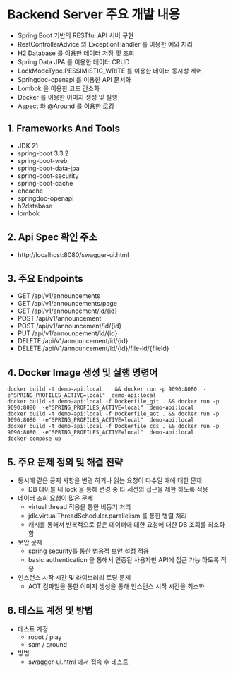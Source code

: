# Backend Server 주요 개발 내용
- Spring Boot 기반의 RESTful API 서버 구현
- RestControllerAdvice 와 ExceptionHandler 를 이용한 예외 처리
- H2 Database 를 이용한 데이터 저장 및 조회
- Spring Data JPA 를 이용한 데이터 CRUD
- LockModeType.PESSIMISTIC_WRITE 를 이용한 데이터 동시성 제어
- Springdoc-openapi 를 이용한 API 문서화
- Lombok 을 이용한 코드 간소화
- Docker 를 이용한 이미지 생성 및 실행
- Aspect 와  @Around 를 이용한 로깅

## 1. Frameworks And Tools
- JDK 21
- spring-boot 3.3.2
- spring-boot-web
- spring-boot-data-jpa
- spring-boot-security
- spring-boot-cache
- ehcache
- springdoc-openapi
- h2database
- lombok

## 2. Api Spec 확인 주소
- http://localhost:8080/swagger-ui.html

## 3. 주요 Endpoints

- GET /api/v1/announcements
- GET /api/v1/announcements/page
- GET /api/v1/announcement/id/{id}
- POST /api/v1/announcement 
- POST /api/v1/announcement/id/{id}
- PUT /api/v1/announcement/id/{id} 
- DELETE /api/v1/announcement/id/{id}
- DELETE /api/v1/announcement/id/{id}/file-id/{fileId}

## 4. Docker Image 생성 및 실행 명령어 

```
docker build -t demo-api:local .  && docker run -p 9090:8080  -e"SPRING_PROFILES_ACTIVE=local"  demo-api:local
docker build -t demo-api:local -f Dockerfile_git . && docker run -p 9090:8080  -e"SPRING_PROFILES_ACTIVE=local"  demo-api:local
docker build -t demo-api:local -f Dockerfile_aot . && docker run -p 9090:8080  -e"SPRING_PROFILES_ACTIVE=local"  demo-api:local
docker build -t demo-api:local -f Dockerfile_cds . && docker run -p 9090:8080  -e"SPRING_PROFILES_ACTIVE=local"  demo-api:local
docker-compose up
```

## 5. 주요 문제 정의 및 해결 전략
- 동시에 같은 공지 사항을 변경 하거나 읽는 요청이 다수일 때에 대한 문제
  - DB 테이블 내 lock 을 통해 변경 중 타 세션의 접근을 제한 하도록 적용
- 데이터 조회 요청이 많은 문제
  - virtual thread 적용을 통한 비동기 처리 
  - jdk.virtualThreadScheduler.parallelism 를 통한 병렬 처리
  - 캐시를 통해서 반복적으로 같은 데이터에 대한 요청에 대한 DB 조회를 최소화 함
- 보안 문제
  - spring security를 통한 범용적 보안 설정 적용
  - basic authentication 을 통해서 인증된 사용자만 API에 접근 가능 하도록 적용
- 인스턴스 시작 시간 및 라이브러리 로딩 문제
  - AOT 컴파일을 통한 이미지 생성을 통해 인스턴스 시작 시간을 최소화

## 6. 테스트 계정 및 방법
- 테스트 계정
  - robot / play
  - sam / ground
- 방법
  - swagger-ui.html 에서 접속 후 테스트
